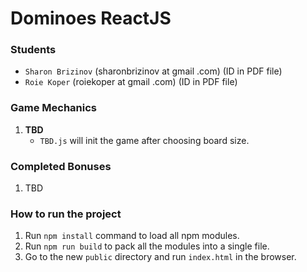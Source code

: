 
# Dominoes ReactJS
### Students
- `Sharon Brizinov`   (sharonbrizinov at gmail .com) (ID in PDF file)
- `Roie Koper`        (roiekoper at gmail .com) (ID in PDF file)

### Game Mechanics
1. **TBD**
    - `TBD.js` will init the game after choosing board size.
    
### Completed Bonuses
1. TBD

### How to run the project
1. Run `npm install` command to load all npm modules.
2. Run `npm run build` to pack all the modules into a single file.
3. Go to the new `public` directory and run `index.html` in the browser.